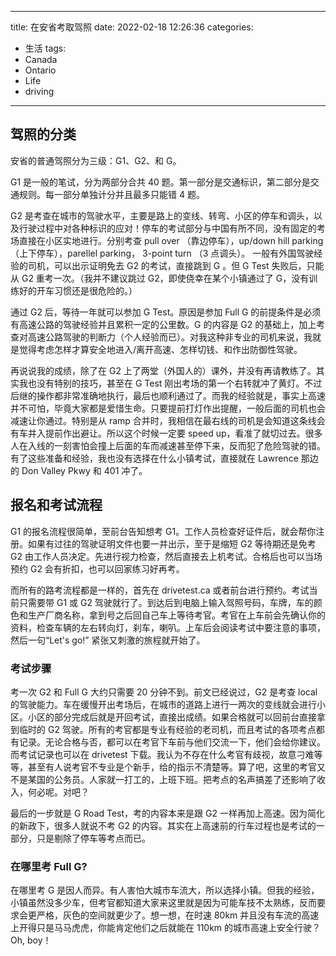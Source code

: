 
---
title: 在安省考取驾照
date: 2022-02-18 12:26:36
categories:
   - 生活
tags:
   - Canada
   - Ontario
   - Life
   - driving
---

## 驾照的分类
安省的普通驾照分为三级：G1、G2、和 G。

G1 是一般的笔试，分为两部分合共 40 题。第一部分是交通标识，第二部分是交通规则。每一部分单独计分并且最多只能错 4 题。

G2 是考查在城市的驾驶水平，主要是路上的变线、转弯、小区的停车和调头，以及行驶过程中对各种标识的应对！停车的考试部分与中国有所不同，没有固定的考场直接在小区实地进行。分别考查 pull over （靠边停车），up/down hill parking （上下停车），parellel parking， 3-point turn （3 点调头）。
一般有外国驾驶经验的司机，可以出示证明免去 G2 的考试，直接跳到 G 。但 G Test 失败后，只能从 G2 重考一次。（我并不建议跳过 G2，即使侥幸在某个小镇通过了 G，没有训练好的开车习惯还是很危险的。）

通过 G2 后，等待一年就可以参加 G Test。原因是参加 Full G 的前提条件是必须有高速公路的驾驶经验并且累积一定的公里数。G 的内容是 G2 的基础上，加上考查对高速公路驾驶的判断力（个人经验而已）。对我这种非专业的司机来说，我就是觉得考虑怎样才算安全地进入/离开高速、怎样切钱、和作出防御性驾驶。

再说说我的成绩，除了在 G2 上了两堂（外国人的）课外，并没有再请教练了。其实我也没有特别的技巧，甚至在 G Test 刚出考场的第一个右转就冲了黄灯。不过后继的操作都非常准确地执行，最后也顺利通过了。而我的经验就是，事实上高速并不可怕，毕竟大家都是爱惜生命。只要提前打灯作出提醒，一般后面的司机也会减速让你通过。特别是从 ramp 合并时，我相信在最右线的司机是会知道这条线会有车并入提前作出避让。所以这个时候一定要 speed up，看准了就切过去。很多人在入线的一刻害怕会撞上后面的车而减速甚至停下来，反而犯了危险驾驶的错。有了这些准备和经验，我也没有选择在什么小镇考试，直接就在 Lawrence 那边的 Don Valley Pkwy 和 401 冲了。

## 报名和考试流程
G1 的报名流程很简单，至前台告知想考 G1。工作人员检查好证件后，就会帮你注册。如果有过往的驾驶证明文件也要一并出示，至于是缩短 G2 等待期还是免考 G2 由工作人员决定。先进行视力检查，然后直接去上机考试。合格后也可以当场预约 G2 会有折扣，也可以回家练习好再考。

而所有的路考流程都是一样的，首先在 drivetest.ca 或者前台进行预约。考试当前只需要带 G1 或 G2 驾驶就行了。到达后到电脑上输入驾照号码，车牌，车的颜色和生产厂商名称，拿到号之后回自己车上等待考官。考官在上车前会先确认你的资料，检查车辆的左右转向灯，刹车，喇叭。上车后会阅读考试中要注意的事项，然后一句“Let's go!” 紧张又刺激的旅程就开始了。

### 考试步骤
考一次 G2 和 Full G 大约只需要 20 分钟不到。前文已经说过，G2 是考查 local 的驾驶能力。车在缓慢开出考场后，在城市的道路上进行一两次的变线就会进行小区。小区的部分完成后就是开回考试，直接出成绩。如果合格就可以回前台直接拿到临时的 G2 驾驶。所有的考官都是专业有经验的老司机，而且考试的各项考点都有记录。无论合格与否，都可以在考官下车前与他们交流一下，他们会给你建议。而考试记录也可以在 drivetest 下载。我认为不存在什么考官有歧视，故意刁难等等，甚至有人说考官不专业是个新手，给的指示不清楚等。算了吧，这里的考官又不是某国的公务员。人家就一打工的，上班下班。把考点的名声搞差了还影响了收入，何必呢。对吧？

最后的一步就是 G Road Test，考的内容本来是跟 G2 一样再加上高速。因为简化的新政下，很多人就说不考 G2 的内容。其实在上高速前的行车过程也是考试的一部分，只是剔除了停车等考点而已。

### 在哪里考 Full G?
在哪里考 G 是因人而异。有人害怕大城市车流大，所以选择小镇。但我的经验，小镇虽然没多少车，但考官都知道大家来这里就是因为可能车技不太熟练，反而要求会更严格，灰色的空间就更少了。想一想，在时速 80km 并且没有车流的高速上开得只是马马虎虎，你能肯定他们之后就能在 110km 的城市高速上安全行驶？Oh, boy！